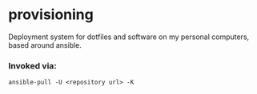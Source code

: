 # provisioning
Deployment system for dotfiles and software on my personal computers, based around ansible.

### Invoked via:
```
ansible-pull -U <repository url> -K
```
